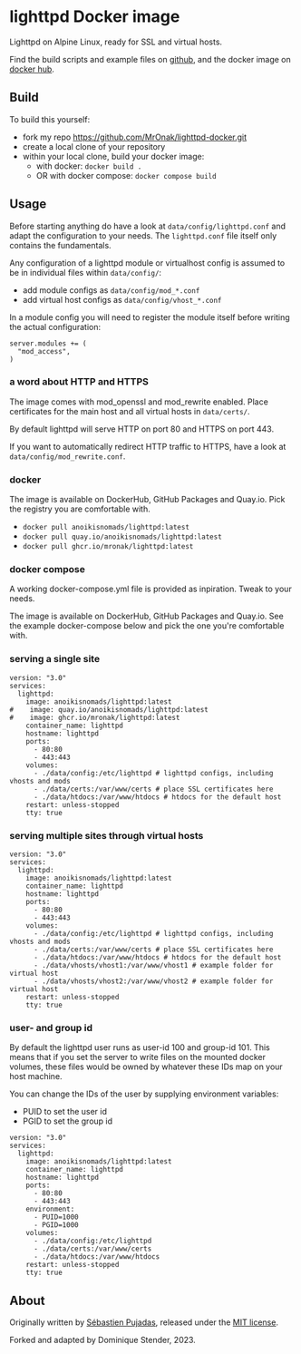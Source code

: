 # lighttpd Docker image

Lighttpd on Alpine Linux, ready for SSL and virtual hosts.

Find the build scripts and example files on [github](https://github.com/MrOnak/lighttpd-docker/), and the docker image on [docker hub](https://hub.docker.com/repository/docker/anoikisnomads/lighttpd).

## Build

To build this yourself:

* fork my repo https://github.com/MrOnak/lighttpd-docker.git
* create a local clone of your repository
* within your local clone, build your docker image:
  * with docker: `docker build .`
  * OR with docker compose: `docker compose build`

## Usage

Before starting anything do have a look at `data/config/lighttpd.conf` and adapt the configuration to your needs. The `lighttpd.conf` file itself only contains the fundamentals. 

Any configuration of a lighttpd module or virtualhost config is assumed to be in individual files within `data/config/`: 

* add module configs as `data/config/mod_*.conf`
* add virtual host configs as `data/config/vhost_*.conf`

In a module config you will need to register the module itself before writing the actual configuration:

```
server.modules += (
  "mod_access",
)
```

### a word about HTTP and HTTPS

The image comes with mod_openssl and mod_rewrite enabled. Place certificates for the main host and all virtual hosts in `data/certs/`.

By default lighttpd will serve HTTP on port 80 and HTTPS on port 443.

If you want to automatically redirect HTTP traffic to HTTPS, have a look at `data/config/mod_rewrite.conf`.

### docker

The image is available on DockerHub, GitHub Packages and Quay.io. Pick the registry you are comfortable with.

* `docker pull anoikisnomads/lighttpd:latest`
* `docker pull quay.io/anoikisnomads/lighttpd:latest`
* `docker pull ghcr.io/mronak/lighttpd:latest`

### docker compose

A working docker-compose.yml file is provided as inpiration. Tweak to your needs.

The image is available on DockerHub, GitHub Packages and Quay.io. See the example docker-compose below and pick the one you're comfortable with.

### serving a single site

```
version: "3.0"
services:
  lighttpd:
    image: anoikisnomads/lighttpd:latest
#    image: quay.io/anoikisnomads/lighttpd:latest
#    image: ghcr.io/mronak/lighttpd:latest
    container_name: lighttpd
    hostname: lighttpd
    ports:
      - 80:80
      - 443:443
    volumes:
      - ./data/config:/etc/lighttpd # lighttpd configs, including vhosts and mods
      - ./data/certs:/var/www/certs # place SSL certificates here
      - ./data/htdocs:/var/www/htdocs # htdocs for the default host
    restart: unless-stopped
    tty: true
```

### serving multiple sites through virtual hosts

```
version: "3.0"
services:
  lighttpd:
    image: anoikisnomads/lighttpd:latest
    container_name: lighttpd
    hostname: lighttpd
    ports:
      - 80:80
      - 443:443
    volumes:
      - ./data/config:/etc/lighttpd # lighttpd configs, including vhosts and mods
      - ./data/certs:/var/www/certs # place SSL certificates here
      - ./data/htdocs:/var/www/htdocs # htdocs for the default host
      - ./data/vhosts/vhost1:/var/www/vhost1 # example folder for virtual host
      - ./data/vhosts/vhost2:/var/www/vhost2 # example folder for virtual host
    restart: unless-stopped
    tty: true
```

### user- and group id

By default the lighttpd user runs as user-id 100 and group-id 101. This means that if you set the server to write files on the mounted docker volumes, these files would be owned by whatever these IDs map on your host machine.

You can change the IDs of the user by supplying environment variables:

* PUID to set the user id 
* PGID to set the group id 

```
version: "3.0"
services:
  lighttpd:
    image: anoikisnomads/lighttpd:latest
    container_name: lighttpd
    hostname: lighttpd
    ports:
      - 80:80
      - 443:443
    environment:
      - PUID=1000
      - PGID=1000
    volumes:
      - ./data/config:/etc/lighttpd
      - ./data/certs:/var/www/certs
      - ./data/htdocs:/var/www/htdocs
    restart: unless-stopped
    tty: true
```


## About

Originally written by [Sébastien Pujadas](http://pujadas.net), released under the [MIT license](http://opensource.org/licenses/MIT).

Forked and adapted by Dominique Stender, 2023.

